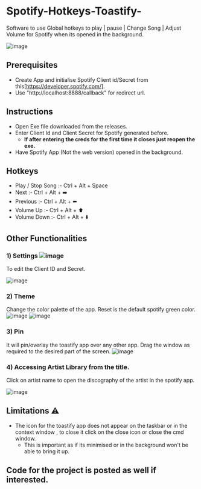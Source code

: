 # Spotify-Hotkeys-Toastify-
Software to use Global hotkeys to play | pause | Change Song | Adjust Volume for Spotify when its opened in the background.

![image](https://github.com/user-attachments/assets/7d3a7f78-c804-4121-a723-a777a11ad89e)


## Prerequisites

- Create App and initialise Spotify Client id/Secret from this[https://developer.spotify.com/].
- Use "http://localhost:8888/callback" for redirect url.
  
## Instructions

- Open Exe file downloaded from the releases.
- Enter Client Id and Client Secret for Spotify generated before.
  - **If after entering the creds for the first time it closes just reopen the exe.**
- Have Spotify App (Not the web version) opened in the background.

## Hotkeys

- Play / Stop Song :- Ctrl + Alt + Space
- Next :- Ctrl + Alt + ➡️
- Previous :- Ctrl + Alt + ⬅️
- Volume Up :- Ctrl + Alt + ⬆️
- Volume Down :- Ctrl + Alt + ⬇️

## Other Functionalities

### 1) Settings ![image](https://github.com/user-attachments/assets/df6ed182-e70e-4ca9-b786-9d7f7f56fb37)

To edit the Client ID and Secret.

![image](https://github.com/user-attachments/assets/66dcce47-3597-4bd0-8726-95708ce3aded)


### 2) Theme

Change the color palette of the app.
Reset is the default spotify green color.
![image](https://github.com/user-attachments/assets/900a16eb-37d8-48b5-acb6-0ca199bfb653)
![image](https://github.com/user-attachments/assets/87c64933-2595-4cab-98f8-50a57495ef8a)

### 3) Pin

It will pin/overlay the toastify app over any other app.
Drag the window as required to the desired part of the screen.
![image](https://github.com/user-attachments/assets/ccb086c8-fcfe-4980-8f80-5268a10aa389)

### 4) Accessing Artist Library from the title.

Click on artist name to open the discography of the artist in the spotify app.

![image](https://github.com/user-attachments/assets/4f1e66f1-7ffd-4355-bc57-ddad7fc2bd11)


## Limitations ⚠️

- The icon for the toastify app does not appear on the taskbar or in the context window , to close it click on the close icon or close the cmd window.
  - This is important as if its minimised or in the background won't be able to bring it up.




## Code for the project is posted as well if interested.








